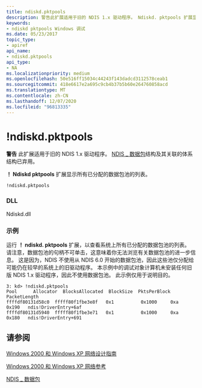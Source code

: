 ```yaml
---
title: ndiskd.pktpools
description: 警告此扩展适用于旧的 NDIS 1.x 驱动程序。 Ndiskd. pktpools 扩展显示所有已分配的数据包池的列表。
keywords:
- ndiskd pktpools Windows 调试
ms.date: 05/23/2017
topic_type:
- apiref
api_name:
- ndiskd.pktpools
api_type:
- NA
ms.localizationpriority: medium
ms.openlocfilehash: 50e516ff15034c44243f143dadcd3112578ceab1
ms.sourcegitcommit: 418e6617e2a695c9cb4b37b5b60e264760858acd
ms.translationtype: MT
ms.contentlocale: zh-CN
ms.lasthandoff: 12/07/2020
ms.locfileid: "96813335"
---
```

# <a name="ndiskdpktpools"></a>!ndiskd.pktpools

**警告**  此扩展适用于旧的 NDIS 1.x 驱动程序。 [NDIS \_ 数据包](/previous-versions/windows/hardware/network/ff557086(v=vs.85))结构及其关联的体系结构已弃用。

**！ Ndiskd pktpools** 扩展显示所有已分配的数据包池的列表。

```console
!ndiskd.pktpools
```

### <a name="dll"></a>DLL

Ndiskd.dll

### <a name="examples"></a>示例

运行 **！ ndiskd. pktpools** 扩展，以查看系统上所有已分配的数据包池的列表。 请注意，数据包池的句柄不可单击，这意味着你无法浏览有关数据包池的进一步信息。 这是因为，NDIS 不使用从 NDIS 6.0 开始的数据包池，因此这些池仅分配给可能仍在较早的系统上的旧驱动程序。 本示例中的调试对象计算机未安装任何旧版 NDIS 1.x 驱动程序，因此不使用数据包池。 此示例仅用于说明目的。

```console
3: kd> !ndiskd.pktpools
Pool      Allocator  BlocksAllocated  BlockSize  PktsPerBlock  PacketLength
ffffdf80131d58c0  fffff80f1fbe3e8f   0x1          0x1000     0xa           0x190   ndis!DriverEntry+6af
ffffdf80131d5940  fffff80f1fbe3e71   0x1          0x1000     0xa           0x180   ndis!DriverEntry+691
```

## <a name="see-also"></a>请参阅

[Windows 2000 和 Windows XP 网络设计指南](/previous-versions/windows/hardware/network/ff565849(v=vs.85))

[Windows 2000 和 Windows XP 网络参考](/previous-versions/windows/hardware/network/ff565850(v=vs.85))

[NDIS \_ 数据包](/previous-versions/windows/hardware/network/ff557086(v=vs.85))
